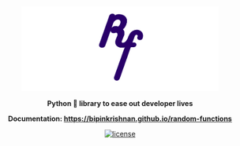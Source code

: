 <div align="center">

<img src="docs/static/logo.png" width="400px"> 
  
**Python 🐍 library to ease out developer lives**
  
**Documentation: https://bipinkrishnan.github.io/random-functions**
  
[![license](https://img.shields.io/github/license/bipinKrishnan/random-functions)](https://github.com/bipinKrishnan/random-functions/blob/main/LICENSE)
  
</div>

